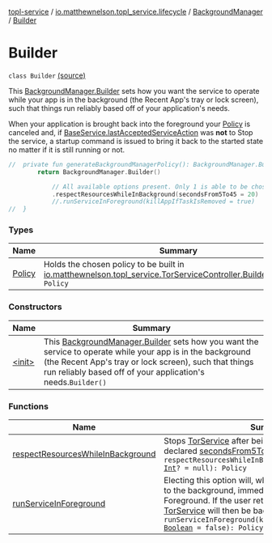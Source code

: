 [topl-service](../../../index.md) / [io.matthewnelson.topl_service.lifecycle](../../index.md) / [BackgroundManager](../index.md) / [Builder](./index.md)

# Builder

`class Builder` [(source)](https://github.com/05nelsonm/TorOnionProxyLibrary-Android/blob/master/topl-service/src/main/java/io/matthewnelson/topl_service/lifecycle/BackgroundManager.kt#L157)

This [BackgroundManager.Builder](./index.md) sets how you want the service to operate while your
app is in the background (the Recent App's tray or lock screen), such that things run
reliably based off of your application's needs.

When your application is brought back into the foreground your [Policy](-policy.md) is canceled
and, if [BaseService.lastAcceptedServiceAction](#) was **not** to Stop the service, a
startup command is issued to bring it back to the started state no matter if it is still
running or not.

``` kotlin
//  private fun generateBackgroundManagerPolicy(): BackgroundManager.Builder.Policy {
        return BackgroundManager.Builder()

            // All available options present. Only 1 is able to be chosen.
            .respectResourcesWhileInBackground(secondsFrom5To45 = 20)
            //.runServiceInForeground(killAppIfTaskIsRemoved = true)
//  }
```

### Types

| Name | Summary |
|---|---|
| [Policy](-policy.md) | Holds the chosen policy to be built in [io.matthewnelson.topl_service.TorServiceController.Builder.build](../../../io.matthewnelson.topl_service/-tor-service-controller/-builder/build.md).`class Policy` |

### Constructors

| Name | Summary |
|---|---|
| [&lt;init&gt;](-init-.md) | This [BackgroundManager.Builder](./index.md) sets how you want the service to operate while your app is in the background (the Recent App's tray or lock screen), such that things run reliably based off of your application's needs.`Builder()` |

### Functions

| Name | Summary |
|---|---|
| [respectResourcesWhileInBackground](respect-resources-while-in-background.md) | Stops [TorService](#) after being in the background for the declared [secondsFrom5To45](respect-resources-while-in-background.md#io.matthewnelson.topl_service.lifecycle.BackgroundManager.Builder$respectResourcesWhileInBackground(kotlin.Int)/secondsFrom5To45).`fun respectResourcesWhileInBackground(secondsFrom5To45: `[`Int`](https://kotlinlang.org/api/latest/jvm/stdlib/kotlin/-int/index.html)`? = null): Policy` |
| [runServiceInForeground](run-service-in-foreground.md) | Electing this option will, when your application is sent to the background, immediately move [TorService](#) to the Foreground. If the user returns to your application, [TorService](#) will then be backgrounded.`fun runServiceInForeground(killAppIfTaskIsRemoved: `[`Boolean`](https://kotlinlang.org/api/latest/jvm/stdlib/kotlin/-boolean/index.html)` = false): Policy` |
